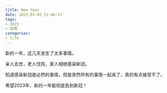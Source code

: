 ```yaml
---
title: New Year
date: 2023-01-03 11:46:17
tags:
- 2023
- 疫情
categories:
- life
---
```

新的一年，这几天发生了太多事情。
<!--more-->
亲人去世，老人住院，家人相继感染新冠。

知道感染新冠是必然的事情，但是突然所有的事情一起来了，真的有点接受不了。

希望2023年，新的一年能彻底告别新冠！
